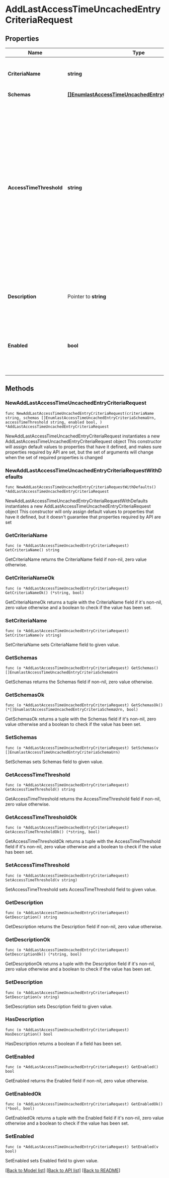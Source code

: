 # AddLastAccessTimeUncachedEntryCriteriaRequest

## Properties

Name | Type | Description | Notes
------------ | ------------- | ------------- | -------------
**CriteriaName** | **string** | Name of the new Uncached Entry Criteria | 
**Schemas** | [**[]EnumlastAccessTimeUncachedEntryCriteriaSchemaUrn**](EnumlastAccessTimeUncachedEntryCriteriaSchemaUrn.md) |  | 
**AccessTimeThreshold** | **string** | Specifies the maximum length of time that has passed since an entry was last accessed that it should still be included in the id2entry database. Entries that have not been accessed in more than this length of time may be written into the uncached-id2entry database. | 
**Description** | Pointer to **string** | A description for this Uncached Entry Criteria | [optional] 
**Enabled** | **bool** | Indicates whether this Uncached Entry Criteria is enabled for use in the server. | 

## Methods

### NewAddLastAccessTimeUncachedEntryCriteriaRequest

`func NewAddLastAccessTimeUncachedEntryCriteriaRequest(criteriaName string, schemas []EnumlastAccessTimeUncachedEntryCriteriaSchemaUrn, accessTimeThreshold string, enabled bool, ) *AddLastAccessTimeUncachedEntryCriteriaRequest`

NewAddLastAccessTimeUncachedEntryCriteriaRequest instantiates a new AddLastAccessTimeUncachedEntryCriteriaRequest object
This constructor will assign default values to properties that have it defined,
and makes sure properties required by API are set, but the set of arguments
will change when the set of required properties is changed

### NewAddLastAccessTimeUncachedEntryCriteriaRequestWithDefaults

`func NewAddLastAccessTimeUncachedEntryCriteriaRequestWithDefaults() *AddLastAccessTimeUncachedEntryCriteriaRequest`

NewAddLastAccessTimeUncachedEntryCriteriaRequestWithDefaults instantiates a new AddLastAccessTimeUncachedEntryCriteriaRequest object
This constructor will only assign default values to properties that have it defined,
but it doesn't guarantee that properties required by API are set

### GetCriteriaName

`func (o *AddLastAccessTimeUncachedEntryCriteriaRequest) GetCriteriaName() string`

GetCriteriaName returns the CriteriaName field if non-nil, zero value otherwise.

### GetCriteriaNameOk

`func (o *AddLastAccessTimeUncachedEntryCriteriaRequest) GetCriteriaNameOk() (*string, bool)`

GetCriteriaNameOk returns a tuple with the CriteriaName field if it's non-nil, zero value otherwise
and a boolean to check if the value has been set.

### SetCriteriaName

`func (o *AddLastAccessTimeUncachedEntryCriteriaRequest) SetCriteriaName(v string)`

SetCriteriaName sets CriteriaName field to given value.


### GetSchemas

`func (o *AddLastAccessTimeUncachedEntryCriteriaRequest) GetSchemas() []EnumlastAccessTimeUncachedEntryCriteriaSchemaUrn`

GetSchemas returns the Schemas field if non-nil, zero value otherwise.

### GetSchemasOk

`func (o *AddLastAccessTimeUncachedEntryCriteriaRequest) GetSchemasOk() (*[]EnumlastAccessTimeUncachedEntryCriteriaSchemaUrn, bool)`

GetSchemasOk returns a tuple with the Schemas field if it's non-nil, zero value otherwise
and a boolean to check if the value has been set.

### SetSchemas

`func (o *AddLastAccessTimeUncachedEntryCriteriaRequest) SetSchemas(v []EnumlastAccessTimeUncachedEntryCriteriaSchemaUrn)`

SetSchemas sets Schemas field to given value.


### GetAccessTimeThreshold

`func (o *AddLastAccessTimeUncachedEntryCriteriaRequest) GetAccessTimeThreshold() string`

GetAccessTimeThreshold returns the AccessTimeThreshold field if non-nil, zero value otherwise.

### GetAccessTimeThresholdOk

`func (o *AddLastAccessTimeUncachedEntryCriteriaRequest) GetAccessTimeThresholdOk() (*string, bool)`

GetAccessTimeThresholdOk returns a tuple with the AccessTimeThreshold field if it's non-nil, zero value otherwise
and a boolean to check if the value has been set.

### SetAccessTimeThreshold

`func (o *AddLastAccessTimeUncachedEntryCriteriaRequest) SetAccessTimeThreshold(v string)`

SetAccessTimeThreshold sets AccessTimeThreshold field to given value.


### GetDescription

`func (o *AddLastAccessTimeUncachedEntryCriteriaRequest) GetDescription() string`

GetDescription returns the Description field if non-nil, zero value otherwise.

### GetDescriptionOk

`func (o *AddLastAccessTimeUncachedEntryCriteriaRequest) GetDescriptionOk() (*string, bool)`

GetDescriptionOk returns a tuple with the Description field if it's non-nil, zero value otherwise
and a boolean to check if the value has been set.

### SetDescription

`func (o *AddLastAccessTimeUncachedEntryCriteriaRequest) SetDescription(v string)`

SetDescription sets Description field to given value.

### HasDescription

`func (o *AddLastAccessTimeUncachedEntryCriteriaRequest) HasDescription() bool`

HasDescription returns a boolean if a field has been set.

### GetEnabled

`func (o *AddLastAccessTimeUncachedEntryCriteriaRequest) GetEnabled() bool`

GetEnabled returns the Enabled field if non-nil, zero value otherwise.

### GetEnabledOk

`func (o *AddLastAccessTimeUncachedEntryCriteriaRequest) GetEnabledOk() (*bool, bool)`

GetEnabledOk returns a tuple with the Enabled field if it's non-nil, zero value otherwise
and a boolean to check if the value has been set.

### SetEnabled

`func (o *AddLastAccessTimeUncachedEntryCriteriaRequest) SetEnabled(v bool)`

SetEnabled sets Enabled field to given value.



[[Back to Model list]](../README.md#documentation-for-models) [[Back to API list]](../README.md#documentation-for-api-endpoints) [[Back to README]](../README.md)


